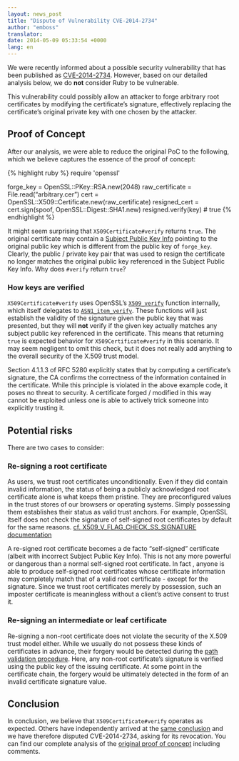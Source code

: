 ```yaml
---
layout: news_post
title: "Dispute of Vulnerability CVE-2014-2734"
author: "emboss"
translator:
date: 2014-05-09 05:33:54 +0000
lang: en
---
```


We were recently informed about a possible security vulnerability that has been published as [CVE-2014-2734](http://cve.mitre.org/cgi-bin/cvename.cgi?name=CVE-2014-2734). However, based on our detailed analysis below, we do **not** consider Ruby to be vulnerable.

This vulnerability could possibly allow an attacker to forge arbitrary root certificates by modifying the certificate’s signature, effectively replacing the certificate’s original private key with one chosen by the attacker.

## Proof of Concept

After our analysis, we were able to reduce the original PoC to the following, which we believe captures the essence of the proof of concept:

{% highlight ruby %}
require 'openssl'

forge_key = OpenSSL::PKey::RSA.new(2048)
raw_certificate = File.read(“arbitrary.cer”)
cert = OpenSSL::X509::Certificate.new(raw_certificate)
resigned_cert = cert.sign(spoof, OpenSSL::Digest::SHA1.new)
resigned.verify(key) # true
{% endhighlight %}

It might seem surprising that `X509Certificate#verify` returns `true`. The original certificate may contain a [Subject Public Key Info](http://tools.ietf.org/html/rfc5280#section-4.1.2.7) pointing to the original public key which is different from the public key of `forge_key`. Clearly, the public / private key pair that was used to resign the certificate no longer matches the original public key referenced in the Subject Public Key Info. Why does `#verify` return `true`?

### How keys are verified

`X509Certificate#verify` uses OpenSSL’s [`X509_verify`](https://github.com/openssl/openssl/blob/master/crypto/x509/x_all.c#L74) function internally, which itself delegates to [`ASN1_item_verify`](https://github.com/openssl/openssl/blob/master/crypto/asn1/a_verify.c#L134). These functions will just establish the validity of the signature given the public key that was presented, but they will **not** verify if the given key actually matches any subject public key referenced in the certificate. This means that returning `true` is expected behavior for `X509Certificate#verify` in this scenario. It may seem negligent to omit this check, but it does not really add anything to the overall security of the X.509 trust model. 

Section 4.1.1.3 of RFC 5280 explicitly states that by computing a certificate’s signature, the CA confirms the correctness of the information contained in the certificate. While this principle is violated in the above example code, it poses no threat to security. A certificate forged / modified in this way cannot be exploited unless one is able to actively trick someone into explicitly trusting it.

## Potential risks

There are two cases to consider:

### Re-signing a root certificate

As users, we trust root certificates unconditionally. Even if they did contain invalid information, the status of being a publicly acknowledged root certificate alone is what keeps them pristine. They are preconfigured values in the trust stores of our browsers or operating systems. Simply possessing them establishes their status as valid trust anchors. For example, OpenSSL itself does not check the signature of self-signed root certificates by default for the same reasons. [cf. X509_V_FLAG_CHECK_SS_SIGNATURE documentation](https://www.openssl.org/docs/crypto/X509_VERIFY_PARAM_set_flags.html)

A re-signed root certificate becomes a de facto “self-signed” certificate (albeit with incorrect Subject Public Key Info). This is not any more powerful or dangerous than a normal self-signed root certificate. In fact , anyone is able to produce self-signed root certificates whose certificate information may completely match that of a valid root certificate - except for the signature. Since we trust root certificates merely by possession, such an imposter certificate is meaningless without a client’s active consent to trust it.

### Re-signing an intermediate or leaf certificate

Re-signing a non-root certificate does not violate the security of the X.509 trust model either. While we usually do not possess these kinds of certificates in advance, their forgery would be detected during the [path validation procedure](http://tools.ietf.org/html/rfc5280#section-6). Here, any non-root certificate’s signature is verified using the public key of the issuing certificate. At some point in the certificate chain, the forgery would be ultimately detected in the form of an invalid certificate signature value.

## Conclusion

In conclusion, we believe that `X509Certificate#verify` operates as expected. Others have independently arrived at the [same conclusion](https://github.com/adrienthebo/cve-2014-2734/) and we have therefore disputed CVE-2014-2734, asking for its revocation. You can find our complete analysis of the [original proof of concept](https://gist.github.com/emboss/91696b56cd227c8a0c13) including comments.
